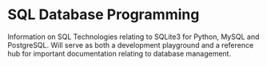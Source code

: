 # SQL Database Programming
Information on SQL Technologies relating to SQLite3 for Python, MySQL and PostgreSQL. Will serve as both a development playground and a reference hub for important documentation relating to database management.
